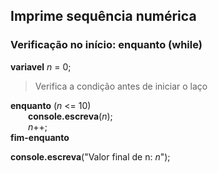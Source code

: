 ## Imprime sequência numérica

### Verificação no início: enquanto (while)

**variavel** *n* = 0;

>Verifica a condição antes de iniciar o laço

**enquanto** (*n* <= 10)<br>
&emsp;&emsp;**console.escreva**(*n*);<br>
&emsp;&emsp;*n*++;<br>
**fim-enquanto**

**console.escreva**("Valor final de n: *n*");